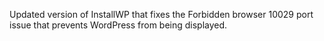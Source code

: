 Updated version of InstallWP that fixes the Forbidden browser 10029 port issue that prevents WordPress from being displayed.
